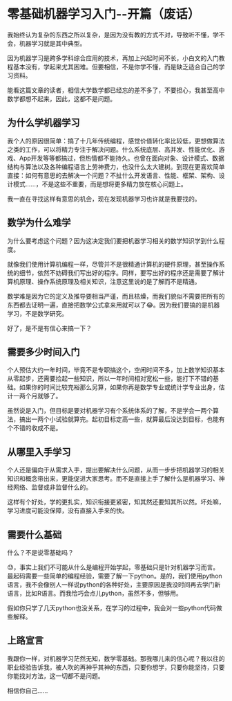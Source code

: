 # 零基础机器学习入门--开篇（废话）

我始终认为复杂的东西之所以复杂，是因为没有教的方式不对，导致听不懂，学不会，机器学习就是其中典型。

因为机器学习是跨多学科综合应用的技术，再加上兴起时间不长，小白文的入门教程基本没有，学起来尤其困难。但要相信，不是你学不懂，而是缺乏适合自己的学习资料。

能看这篇文章的读者，相信大学数学都已经忘的差不多了，不要担心，我甚至高中数学都想不起来，因此，这都不是问题。

## 为什么学机器学习

我个人的原因很简单：搞了十几年传统编程，感觉价值转化率比较低，更想做算法之类的工作，可以将精力专注于解决问题。什么系统底层、高并发、性能优化、游戏、App开发等等都搞过，但热情都不能持久。也曾在面向对象、设计模式、数据结构与算法以及各种编程语言上劳神费力，也没什么太大建树。到现在更喜欢简单直接：如何有意思的去解决一个问题？不扯什么开发语言、性能、框架、架构、设计模式……，不是这些不重要，而是想将更多精力放在核心问题上。

我一直在寻找这样有意思的机会，现在发现机器学习也许就是我要找的。


## 数学为什么难学

为什么要考虑这个问题？因为这决定我们要把机器学习相关的数学知识学到什么程度。

就像我们使用计算机编程一样，尽管并不是很精通计算机的硬件原理，甚至操作系统的细节，依然不妨碍我们写出好的程序。同样，要写出好的程序还是需要了解计算机原理、操作系统原理及相关知识，注意这里说的是了解而不是精通。

数学难是因为它的定义及推导要相当严谨，而且枯燥，而我们貌似不需要把所有的东西都去证明一遍，直接把数学公式拿来用就可以了😂。因为我们要搞的是机器学习，不是数学研究。

好了，是不是有信心来搞一下？

## 需要多少时间入门

个人预估大约一年时间，毕竟不是专职搞这个，空闲时间不多，加上数学知识基本从零起步，还需要捡起一些知识，所以一年时间相对宽松一些，能打下不错的基础。如果你的时间比较充裕那么另算，如果你再是数学专业或统计学专业出身，估计一两个月就够了。

虽然说是入门，但目标是要对机器学习有个系统体系的了解，不是学会一两个算法，搞出一两个小试验就算完。起初目标定高一些，就算最后没达到目标，也能有个不错的收成不是。

## 从哪里入手学习

个人还是偏向于从需求入手，提出要解决什么问题，从而一步步把机器学习的相关知识和概念带出来，更能促进大家思考。而不是直接上手了解什么是机器学习、神经网络、监督或非监督什么的。

这样有个好处，学的更扎实，知识衔接更紧密，知其然还要知其所以然。坏处嘛，学习进度可能没保障，没有直接入手来的快。

## 需要什么基础

什么？不是说零基础吗？

😓，事实上我们不可能从什么是编程开始学起，零基础只是针对机器学习而言。最起码需要一些简单的编程经验，需要了解一下python。是的，我们使用python语言，我不会像别人一样说python的各种好处，主要原因是我没时间再去学门新语言，比如R语言。而我恰巧会点儿python，虽然不多，但够用。

假如你只学了几天python也没关系，在学习的过程中，我会对一些python代码做些解释。

## 上路宣言

我跟你一样，对机器学习茫然无知，数学零基础。那我哪儿来的信心呢？我以往的职业经验告诉我，被人吹的再神乎其神的东西，只要你想学，只要你能坚持，只要你能找对方法，这一切都不是问题。

相信你自己……








